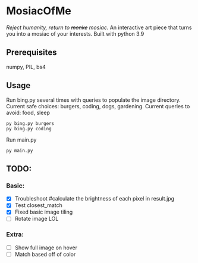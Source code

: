 # MosiacOfMe
*Reject humanity, return to ~~monke~~ mosiac.*
An interactive art piece that turns you into a mosiac of your interests. Built with python 3.9

## Prerequisites
numpy, PIL, bs4

## Usage

Run bing.py several times with queries to populate the image directory. Current safe choices: burgers, coding, dogs, gardening. Current queries to avoid: food, sleep
```
py bing.py burgers
py bing.py coding
```
Run main.py
```
py main.py
```
## TODO:

### Basic:
- [X] Troubleshoot #calculate the brightness of each pixel in result.jpg
- [X] Test closest_match
- [X] Fixed basic image tiling
- [ ] Rotate image LOL

### Extra:
- [ ] Show full image on hover
- [ ] Match based off of color
